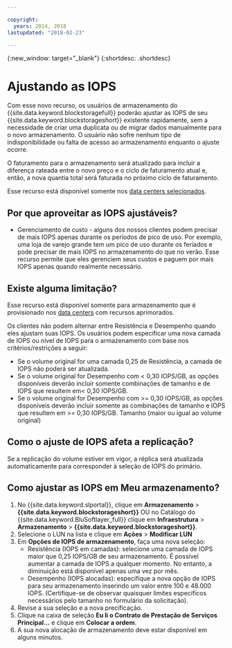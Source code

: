 ```yaml
---

copyright:
  years: 2014, 2018
lastupdated: "2018-02-23"

---
```

{:new_window: target="_blank"}
{:shortdesc: .shortdesc}

# Ajustando as IOPS

Com esse novo recurso, os usuários de armazenamento do {{site.data.keyword.blockstoragefull}}
poderão ajustar as IOPS de seu {{site.data.keyword.blockstorageshort}} existente rapidamente, sem a
necessidade de criar uma duplicata ou de migrar dados manualmente para o novo armazenamento.
O usuário não sofre nenhum tipo de indisponibilidade ou falta de acesso ao armazenamento enquanto o ajuste
ocorre.  

O faturamento para o armazenamento será atualizado para incluir a diferença rateada entre o novo
preço e o ciclo de faturamento atual e, então, a nova quantia total será faturada no próximo ciclo de
faturamento.

Esse recurso está disponível somente nos [data centers selecionados](new-ibm-block-and-file-storage-location-and-features.html). 

## Por que aproveitar as IOPS ajustáveis?

- Gerenciamento de custo - alguns dos nossos clientes podem precisar de mais IOPS apenas durante
os períodos de pico de uso. Por exemplo, uma loja de varejo grande tem um pico de uso durante os feriados
e pode precisar de mais IOPS no armazenamento do que no verão.
Esse recurso permite que eles gerenciem seus custos e paguem por mais IOPS apenas quando realmente
necessário.

## Existe alguma limitação?

Esse recurso está disponível somente para armazenamento que é provisionado nos [data centers](new-ibm-block-and-file-storage-location-and-features.html) com recursos aprimorados. 

Os clientes não podem alternar entre Resistência e Desempenho quando eles ajustam suas IOPS. Os usuários
podem especificar uma nova camada de IOPS ou nível de IOPS para o armazenamento com base nos
critérios/restrições a seguir: 

- Se o volume original for uma camada 0,25 de Resistência, a camada de IOPS não poderá ser atualizada.
- Se o volume original for Desempenho com < 0,30 IOPS/GB, as opções disponíveis deverão
incluir somente combinações de tamanho e de IOPS que resultem em< 0,30 IOPS/GB. 
- Se o volume original for Desempenho com >= 0,30 IOPS/GB, as opções disponíveis deverão incluir
somente as combinações de tamanho e IOPS que resultem em >= 0,30 IOPS/GB. Tamanho (maior ou igual ao volume
original)



## Como o ajuste de IOPS afeta a replicação?

Se a replicação do volume estiver em vigor, a réplica será atualizada automaticamente para
corresponder à seleção de IOPS do primário. 

## Como ajustar as IOPS em Meu armazenamento?

1. No {{site.data.keyword.slportal}}, clique em **Armazenamento** > **{{site.data.keyword.blockstorageshort}}** OU no Catálogo do {{site.data.keyword.BluSoftlayer_full}} clique em **Infraestrutura** > **Armazenamento** > **{{site.data.keyword.blockstorageshort}}**.
2. Selecione o LUN na lista e clique em **Ações** > **Modificar LUN**
3. Em **Opções de IOPS de armazenamento**, faça uma nova seleção:
    - Resistência (IOPS em camadas): selecione uma camada de IOPS maior que 0,25 IOPS/GB de seu
armazenamento. É possível aumentar a camada de IOPS a qualquer momento. No entanto, a diminuição está
disponível apenas uma vez por mês.
    - Desempenho (IOPS alocadas): especifique a nova opção de IOPS para seu armazenamento
inserindo um valor entre 100 e 48.000 IOPS. (Certifique-se de observar quaisquer limites específicos
necessários pelo tamanho no formulário da solicitação).
4. Revise a sua seleção e a nova precificação.
5. Clique na caixa de seleção **Eu li o Contrato de Prestação de Serviços Principal...** e clique em **Colocar a ordem**.
6. A sua nova alocação de armazenamento deve estar disponível em alguns minutos.
